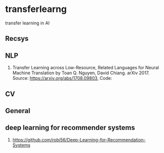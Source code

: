 # transferlearng
transfer learning in AI

## Recsys

## NLP
1. Transfer Learning across Low-Resource, Related Languages for Neural Machine Translation by Toan Q. Nguyen, David Chiang. arXiv 2017. <br>
Source: https://arxiv.org/abs/1708.09803, Code: 

## CV

## General

## deep learning for recommender systems
1. https://github.com/robi56/Deep-Learning-for-Recommendation-Systems
